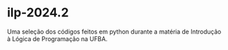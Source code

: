 # ilp-2024.2
Uma seleção dos códigos feitos em python durante a matéria de Introdução à Lógica de Programação na UFBA.
